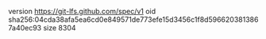 version https://git-lfs.github.com/spec/v1
oid sha256:04cda38afa5ea6cd0e849571de773efe15d3456c1f8d5966203813867a40ec93
size 8304
